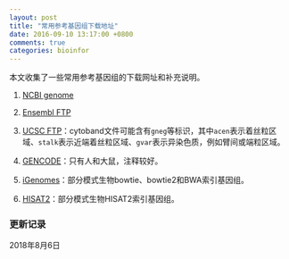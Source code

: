 ```yaml
---
layout: post
title: "常用参考基因组下载地址"
date: 2016-09-10 13:17:00 +0800
comments: true
categories: bioinfor
---
```


本文收集了一些常用参考基因组的下载网址和补充说明。

1. [NCBI genome](https://www.ncbi.nlm.nih.gov/genome/) 

2. [Ensembl FTP](http://uswest.ensembl.org/info/data/ftp/index.html) 

3. [UCSC FTP](http://hgdownload.cse.ucsc.edu/goldenPath/)：cytoband文件可能含有`gneg`等标识，其中`acen`表示着丝粒区域、`stalk`表示近端着丝粒区域、`gvar`表示异染色质，例如臂间或端粒区域。

4. [GENCODE](http://www.gencodegenes.org/)：只有人和大鼠，注释较好。

5. [iGenomes](http://support.illumina.com/sequencing/sequencing_software/igenome.html)：部分模式生物bowtie、bowtie2和BWA索引基因组。

<!--more-->

6. [HISAT2](https://ccb.jhu.edu/software/hisat2/index.shtml)：部分模式生物HISAT2索引基因组。




### 更新记录 ###

2018年8月6日




